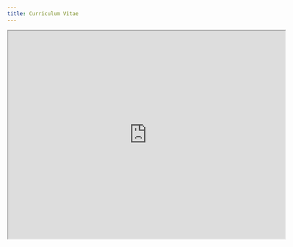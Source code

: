 ```yaml
---
title: Curriculum Vitae
---
```


<iframe src="https://drive.google.com/file/d/1ITWSa_e-l6r_X0lqTuAkS6_zQoWPkhNg/preview" width="640" height="480" allow="autoplay"></iframe>
